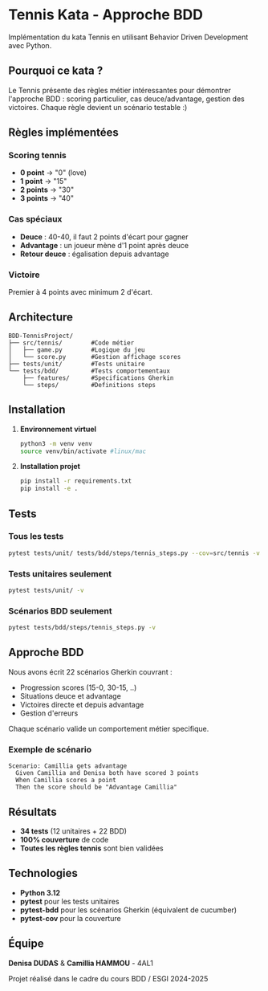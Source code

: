 # Tennis Kata - Approche BDD

Implémentation du kata Tennis en utilisant Behavior Driven Development avec Python.

## Pourquoi ce kata ?

Le Tennis présente des règles métier intéressantes pour démontrer l'approche BDD : scoring particulier, cas deuce/advantage, gestion des victoires. Chaque règle devient un scénario testable :)

## Règles implémentées

### Scoring tennis
- **0 point** → "0" (love)
- **1 point** → "15" 
- **2 points** → "30"
- **3 points** → "40"

### Cas spéciaux
- **Deuce** : 40-40, il faut 2 points d'écart pour gagner
- **Advantage** : un joueur mène d'1 point après deuce
- **Retour deuce** : égalisation depuis advantage

### Victoire
Premier à 4 points avec minimum 2 d'écart.

## Architecture

```
BDD-TennisProject/
├── src/tennis/        #Code métier
│   ├── game.py        #Logique du jeu
│   └── score.py       #Gestion affichage scores
├── tests/unit/        #Tests unitaire
└── tests/bdd/         #Tests comportementaux
    ├── features/      #Specifications Gherkin
    └── steps/         #Definitions steps
```

## Installation

1. **Environnement virtuel**
   ```bash
   python3 -m venv venv
   source venv/bin/activate #linux/mac
   ```

2. **Installation projet**
   ```bash
   pip install -r requirements.txt
   pip install -e .
   ```

## Tests

### Tous les tests
```bash
pytest tests/unit/ tests/bdd/steps/tennis_steps.py --cov=src/tennis -v
```

### Tests unitaires seulement
```bash
pytest tests/unit/ -v
```

### Scénarios BDD seulement  
```bash
pytest tests/bdd/steps/tennis_steps.py -v
```

## Approche BDD

Nous avons écrit 22 scénarios Gherkin couvrant :
- Progression scores (15-0, 30-15, ..)
- Situations deuce et advantage
- Victoires directe et depuis advantage
- Gestion d'erreurs

Chaque scénario valide un comportement métier specifique.

### Exemple de scénario
```gherkin
Scenario: Camillia gets advantage
  Given Camillia and Denisa both have scored 3 points
  When Camillia scores a point
  Then the score should be "Advantage Camillia"
```

## Résultats

- **34 tests** (12 unitaires + 22 BDD)
- **100% couverture** de code
- **Toutes les règles tennis** sont bien validées

## Technologies

- **Python 3.12**
- **pytest** pour les tests unitaires
- **pytest-bdd** pour les scénarios Gherkin (équivalent de cucumber)
- **pytest-cov** pour la couverture

## Équipe

**Denisa DUDAS** & **Camillia HAMMOU** - 4AL1

Projet réalisé dans le cadre du cours BDD / ESGI 2024-2025
